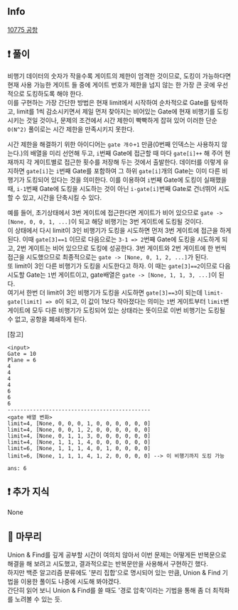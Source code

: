## Info
<a href="https://www.acmicpc.net/problem/10775" rel="nofollow">10775 공항</a>

## ❗ 풀이
비행기 데이터의 숫자가 작을수록 게이트의 제한이 엄격한 것이므로, 도킹이 가능하다면 현재 사용 가능한 게이트 들 중에 게이트 번호가 제한을 넘지 않는 한 가장 큰 곳에 우선적으로 도킹하도록 해야 한다.  
이를 구현하는 가장 간단한 방법은 현재 limit에서 시작하여 순차적으로 Gate를 탐색하고, limit를 1씩 감소시키면서 제일 먼저 찾아지는 비어있는 Gate에 현재 비행기를 도킹시키는 것일 것이나, 문제의 조건에서 시간 제한이 빡빡하게 잡혀 있어 이러한 단순 `O(N^2)` 풀이로는 시간 제한을 만족시키지 못한다.  
  
시간 제한을 해결하기 위한 아이디어는 `gate 개수+1` 만큼(0번째 인덱스는 사용하지 않는다.)의 배열을 미리 선언해 두고, `i`번째  Gate에 접근할 때 마다 `gate[i]++` 해 주어 현재까지 각 게이트별로 접근한 횟수를 저장해 두는 것에서 출발한다. 데이터를 이렇게 유지하면 `gate[i]`는 `i`번째 Gate를 포함하여 그 하위 `gate[i]`개의 Gate는 이미 다른 비행기가 도킹되어 있다는 것을 의미한다. 이를 이용하여 `i`번째 Gate에 도킹이 실패했을 때, `i-1`번째 Gate에 도킹을 시도하는 것이 아닌 `i-gate[i]`번째 Gate로 건너뛰어 시도할 수 있고, 시간을 단축시킬 수 있다.  
  
예를 들어, 초기상태에서 3번 게이트에 접근한다면 게이트가 비어 있으므로 `gate -> [None, 0, 0, 1, ...]`이 되고 해당 비행기는 3번 게이트에 도킹될 것이다.  
이 상태에서 다시 limit이 3인 비행기가 도킹을 시도하면 먼저 3번 게이트에 접근을 하게 된다. 이때 `gate[3]==1` 이므로 다음으로는 `3-1 => 2`번째 Gate에 도킹을 시도하게 되고, 2번 게이트는 비어 있으므로 도킹에 성공한다. 3번 게이트와 2번 게이트에 한 번씩 접근을 시도했으므로 최종적으로는 `gate -> [None, 0, 1, 2, ...]`가 된다.  
또 limit이 3인 다른 비행기가 도킹을 시도한다고 하자. 이 때는 `gate[3]==2`이므로 다음 시도할 Gate는 `1`번 게이트이고, gate배열은 `gate -> [None, 1, 1, 3, ...]`이 된다.  
여기서 한번 더 limit이 3인 비행기가 도킹을 시도하면 `gate[3]==3`이 되는데 `limit-gate[limit] => 0`이 되고, 이 값이 1보다 작아졌다는 의미는 `1`번 게이트부터 `limit`번 게이트에 모두 다른 비행기가 도킹되어 있는 상태라는 뜻이므로 이번 비행기는 도킹될 수 없고, 공항을 폐쇄하게 된다.

[참고]
```
<input>
Gate = 10
Plane = 6
4
4
4
4
6
6
6
---------------------------------------------
<gate 배열 변화>
limit=4, [None, 0, 0, 0, 1, 0, 0, 0, 0, 0, 0]
limit=4, [None, 0, 0, 1, 2, 0, 0, 0, 0, 0, 0]
limit=4, [None, 0, 1, 1, 3, 0, 0, 0, 0, 0, 0]
limit=4, [None, 1, 1, 1, 4, 0, 0, 0, 0, 0, 0]
limit=6, [None, 1, 1, 1, 4, 0, 1, 0, 0, 0, 0]
limit=6, [None, 1, 1, 1, 4, 1, 2, 0, 0, 0, 0] --> 이 비행기까지 도킹 가능

ans: 6
```

## ❗ 추가 지식
None

## 🙂 마무리
Union & Find를 깊게 공부할 시간이 여의치 않아서 이번 문제는 어떻게든 반복문으로 해결을 해 보려고 시도했고, 결과적으로는 반복문만을 사용해서 구현하긴 했다.  
하지만 백준 알고리즘 분류에도 '분리 집합'으로 명시되어 있는 만큼, Union & Find 기법을 이용한 풀이도 나중에 시도해 봐야겠다.  
간단히 읽어 보니 Union & Find를 쓸 때도 '경로 압축'이라는 기법을 통해 좀 더 최적화를 노려볼 수 있는 듯.
